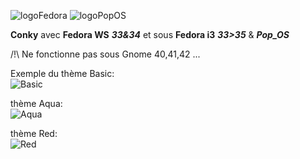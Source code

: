 ![logoFedora](https://flatpak.org/img/distro/fedora-e2366c83.svg)
![logoPopOS](https://flatpak.org/img/distro/pop-os-1f7fb214.svg)


**Conky** avec     **Fedora WS** ***33&34***
          et sous  **Fedora i3** ***33>35*** & ***Pop_OS***   
  
/!\ Ne fonctionne pas sous Gnome 40,41,42 ...   
  

Exemple du thème Basic:  
![Basic](https://github.com/luminahateo/MyConky/blob/main/AttachReadME/PreviewBasic.png)  
  
thème Aqua:  
![Aqua](https://github.com/luminahateo/MyConky/blob/main/AttachReadME/previewAqua.png)
  
thème Red:  
![Red](https://github.com/luminahateo/MyConky/blob/main/AttachReadME/previewRed.png)  

